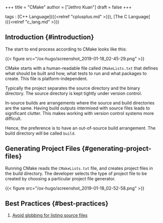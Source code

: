 +++
title = "CMake"
author = ["Jethro Kuan"]
draft = false
+++

tags
: [C++ Language]({{<relref "cplusplus.md" >}}), [The C Language]({{<relref "c_lang.md" >}})

## Introduction {#introduction}

The start to end process according to CMake looks like this:

{{< figure src="/ox-hugo/screenshot_2019-01-18_02-45-29.png" >}}

CMake starts with a human-readable file called `CMakeLists.txt` that
defines what should be built and how, what tests to run and what
packages to create. This file is platform-independent.

Typically the project separates the source directory and the binary
directory. The source directory is kept tightly under version control.

In-source builds are arrangements where the source and build
directories are the same. Having build outputs intermixed with source
files leads to significant clutter. This makes working with version
control systems more difficult.

Hence, the preference is to have an out-of-source build arrangement.
The build directory will be called `build`.

## Generating Project Files {#generating-project-files}

Running CMake reads the `CMakeLists.txt` file, and creates project files
in the build directory. The developer selects the type of project file
to be created by choosing a particular project file generator.

{{< figure src="/ox-hugo/screenshot_2019-01-18_02-52-58.png" >}}

## Best Practices {#best-practices}

1.  [Avoid globbing for listing source files](https://stackoverflow.com/questions/1027247/is-it-better-to-specify-source-files-with-glob-or-each-file-individually-in-cmak)
